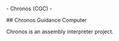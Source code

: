 \- Chronos (CGC) -



\## Chronos Guidance Computer



Chronos is an assembly interpreter project.

